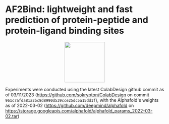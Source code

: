 # AF2Bind: lightweight and fast prediction of protein-peptide and protein-ligand binding sites 

<p align="center"><img src="https://drive.google.com/uc?export=view&id=1DQsqHjklsRVYchIYXn_xekH2oVmMEGy4" height="128" /></p>

Experiments were conducted using the latest ColabDesign github commit as of 03/11/2023 (https://github.com/sokrypton/ColabDesign on commit `961c7afda81a2bc8d8990d539cce25dc5a15dd1f`), with the Alphafold's weights as of 2022-03-02 (https://github.com/deepmind/alphafold on https://storage.googleapis.com/alphafold/alphafold_params_2022-03-02.tar)
